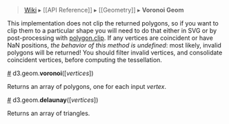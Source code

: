 > [Wiki](Home) ▸ [[API Reference]] ▸ [[Geometry]] ▸ **Voronoi Geom**

This implementation does not clip the returned polygons, so if you want to clip them to a particular shape you will need to do that either in SVG or by post-processing with [polygon.clip](Polygon-Geom#wiki-clip). If any vertices are coincident or have NaN positions, *the behavior of this method is undefined*: most likely, invalid polygons will be returned! You should filter invalid vertices, and consolidate coincident vertices, before computing the tessellation.

<a name="voronoi" href="Voronoi-Geom#wiki-voronoi">#</a> d3.geom.<b>voronoi</b>([<i>vertices</i>])

Returns an array of polygons, one for each input *vertex*.

<a name="delaunay" href="Voronoi-Geom#wiki-delaunay">#</a> d3.geom.<b>delaunay</b>([<i>vertices</i>])

Returns an array of triangles.